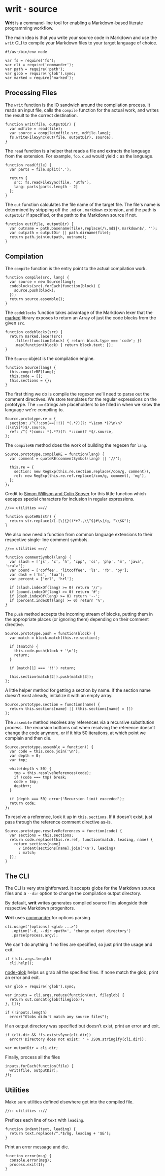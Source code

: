 writ · source
=============

**Writ** is a command-line tool for enabling a Markdown-based literate
programming workflow.

The main idea is that you write your source code in Markdown and use the `writ`
CLI to compile your Markdown files to your target language of choice.

    #!/usr/bin/env node

    var fs = require('fs');
    var cli = require('commander');
    var path = require('path');
    var glob = require('glob').sync;
    var marked = require('marked');


Processing Files
----------------

The `writ` function is the IO sandwich around the compilation process. It reads
an input file, calls the `compile` function for the actual work, and writes the
result to the correct destination.

    function writ(file, outputDir) {
      var mdfile = read(file);
      var source = compile(mdfile.src, mdfile.lang);
      fs.writeFileSync(out(file, outputDir), source);
    }

The `read` function is a helper that reads a file and extracts the language
from the extension. For example, `foo.c.md` would yield `c` as the language.

    function read(file) {
      var parts = file.split('.');

      return {
        src: fs.readFileSync(file, 'utf8'),
        lang: parts[parts.length - 2]
      };
    }

The `out` function calculates the file name of the target file. The file's name
is determined by stripping off the `.md` or `.markdown` extension, and the path
is `outputDir` if specified, or the path to the Markdown source if not.

    function out(file, outputDir) {
      var outname = path.basename(file).replace(/\.md$|\.markdown$/, '');
      var outpath = outputDir || path.dirname(file);
      return path.join(outpath, outname);
    }


Compilation
-----------

The `compile` function is the entry point to the actual compilation work.

    function compile(src, lang) {
      var source = new Source(lang);
      codeblocks(src).forEach(function(block) {
        source.push(block);
      });
      return source.assemble();
    }

The `codeblocks` function takes advantage of the Markdown lexer that the
[marked][marked] library exposes to return an Array of just the code blocks
from the given `src`.

    function codeblocks(src) {
      return marked.lexer(src)
        .filter(function(block) { return block.type === 'code'; })
        .map(function(block) { return block.text; });
    }

The `Source` object is the compilation engine.

    function Source(lang) {
      this.compileRE(lang);
      this.code = [];
      this.sections = {};
    }

The first thing we do is compile the regexen we'll need to parse out the
comment directives. We store templates for the regular expressions on the
prototype. The `com` strings are placeholders to be filled in when we know the
language we're compiling to.

    Source.prototype.re = {
      section: /^(?:com(==|!!)) *(.*?)(?: *\1com *)?\n\n?([\s\S]*)$/.source,
      ref: /^( *)com:: *(.*?)(?: *::com)? *$/.source,
    };

The `compileRE` method does the work of building the regexen for `lang`.

    Source.prototype.compileRE = function(lang) {
      var comment = quoteRE(commentSymbol(lang) || '//');

      this.re = {
        section: new RegExp(this.re.section.replace(/com/g, comment)),
        ref: new RegExp(this.re.ref.replace(/com/g, comment), 'mg'),
      };
    };

Credit to [Simon Willison and Colin Snover][escapere] for this little function
which escapes special characters for inclusion in regular expressions.

    //== utilities ==//

    function quoteRE(str) {
      return str.replace(/[-[\]{}()*+?.,\\^$|#\s]/g, "\\$&");
    }

We also now need a function from common language extensions to their respective
single-line comment symbols.

    //== utilities ==//

    function commentSymbol(lang) {
      var slash = ['js', 'c', 'h', 'cpp', 'cs', 'php', 'm', 'java', 'scala'];
      var pound = ['coffee', 'litcoffee', 'ls', 'rb', 'py'];
      var dash = ['hs', 'lua'];
      var percent = ['erl', 'hrl'];

      if (slash.indexOf(lang) >= 0) return '//';
      if (pound.indexOf(lang) >= 0) return '#';
      if (dash.indexOf(lang) >= 0) return '--';
      if (percent.indexOf(lang) >= 0) return '%';
    }

The `push` method accepts the incoming stream of blocks, putting them in the
appropriate places (or ignoring them) depending on their comment directive.

    Source.prototype.push = function(block) {
      var match = block.match(this.re.section);

      if (!match) {
        this.code.push(block + '\n');
        return;
      }

      if (match[1] === '!!') return;

      this.section(match[2]).push(match[3]);
    };

A little helper method for getting a section by name. If the section name
doesn't exist already, initialize it with an empty array.

    Source.prototype.section = function(name) {
      return this.sections[name] || (this.sections[name] = [])
    };

The `assemble` method resolves any references via a recursive substitution
process. The recursion bottoms out when resolving the reference doesn't change
the code anymore, or if it hits 50 iterations, at which point we complain and
then die.

    Source.prototype.assemble = function() {
      var code = this.code.join('\n');
      var depth = 0;
      var tmp;

      while(depth < 50) {
        tmp = this.resolveReferences(code);
        if (code === tmp) break;
        code = tmp;
        depth++;
      }

      if (depth === 50) error('Recursion limit exceeded');
      return code;
    };

To resolve a reference, look it up in `this.sections`. If it doesn't exist,
just pass through the reference comment directive as-is.

    Source.prototype.resolveReferences = function(code) {
      var sections = this.sections;
      return code.replace(this.re.ref, function(match, leading, name) {
        return sections[name]
          ? indent(sections[name].join('\n'), leading)
          : match;
      });
    }


The CLI
-------

The CLI is very straightforward. It accepts globs for the Markdown source files
and a `--dir` option to change the compilation output directory.

By default, **writ** writes generates compiled source files alongside their
respective Markdown progenitors.

**Writ** uses [commander][commander] for options parsing.

    cli.usage('[options] <glob ...>')
       .option('-d, --dir <path>', 'change output directory')
       .parse(process.argv);

We can't do anything if no files are specified, so just print the usage and
exit.

    if (!cli.args.length)
      cli.help();

[node-glob][glob] helps us grab all the specified files. If none match the
glob, print an error and exit.


    var glob = require('glob').sync;

    var inputs = cli.args.reduce(function(out, fileglob) {
      return out.concat(glob(fileglob));
    }, []);

    if (!inputs.length)
      error("Globs didn't match any source files");

If an output directory was specified but doesn't exist, print an error and
exit.

    if (cli.dir && !fs.existsSync(cli.dir))
      error('Directory does not exist: ' + JSON.stringify(cli.dir));

    var outputDir = cli.dir;

Finally, process all the files

    inputs.forEach(function(file) {
      writ(file, outputDir);
    });

Utilities
---------

Make sure utilities defined elsewhere get into the compiled file.

    //:: utilities :://

Prefixes each line of `text` with `leading`.

    function indent(text, leading) {
      return text.replace(/^.*$/mg, leading + '$&');
    }

Print an error message and die.

    function error(msg) {
      console.error(msg);
      process.exit(1);
    }


[marked]: https://github.com/chjj/marked
[glob]: https://github.com/isaacs/node-glob
[commander]: https://github.com/visionmedia/commander.js
[escapere]: http://simonwillison.net/2006/Jan/20/escape/
